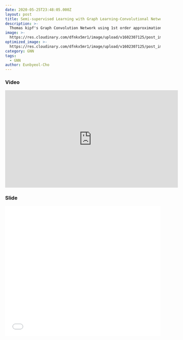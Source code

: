 ```yaml
---
date: 2020-05-25T23:48:05.000Z
layout: post
title: Semi-supervised Learning with Graph Learning-Convolutional Networks 
description: >-
  Thomas kipf's Graph Convolution Network using 1st order approximation of Cebyshev polynomial.
image: >-
  https://res.cloudinary.com/dfnkx5mr1/image/upload/v1602307125/post_img/ki-t_en2rbd.jpg
optimized_image: >-
  https://res.cloudinary.com/dfnkx5mr1/image/upload/v1602307125/post_img/ki-t_en2rbd.jpg
category: GNN
tags:
  - GNN
author: Eunbyeol-Cho
---
```


### Video
<iframe width="560" height="315" src="https://www.youtube.com/embed/-n9pCK-pLFU" frameborder="0" allow="accelerometer; autoplay; clipboard-write; encrypted-media; gyroscope; picture-in-picture" allowfullscreen></iframe>

### Slide
<iframe src="//www.slideshare.net/slideshow/embed_code/key/EYz8oLUN9joVI0" width="510" height="420" frameborder="0" marginwidth="0" marginheight="0" scrolling="no" style="border:1px solid #CCC; border-width:0px; margin-bottom:5px; max-width: 100%;" allowfullscreen> </iframe> 